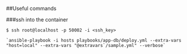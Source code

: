 


##Useful commands

###ssh into the container
```
$ ssh root@localhost -p 50002 -i <ssh_key>

`ansible-playbook -i hosts playbooks/app-db/deploy.yml --extra-vars "host=local" --extra-vars "@extravars`/sample.yml" --verbose`